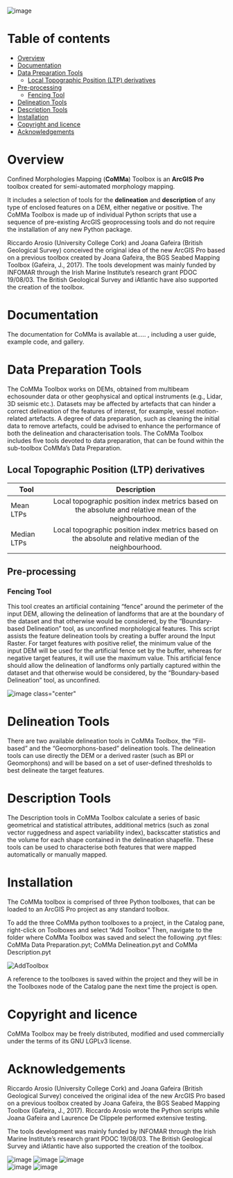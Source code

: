 
![image](https://github.com/ricarosio/CoMMa/assets/145455310/87c96df5-d4bd-4dcc-8eac-d837a9fb275e)

# Table of contents

- [Overview ](#overview)
- [Documentation](#documentation)
- [Data Preparation Tools](#data-preparation-tools)
  * [Local Topographic Position (LTP) derivatives](#local-topographic-position-(ltp)-derivatives)
- [Pre-processing](#pre-processing)
  * [Fencing Tool](#fencingtool)
- [Delineation Tools](#delineation-tools)
- [Description Tools](#description-tools)
- [Installation](#installation)
- [Copyright and licence](#Copyright-and-licence)
- [Acknowledgements](#acknowledgements)
    

# Overview 
Confined Morphologies Mapping (**CoMMa**) Toolbox is an **ArcGIS Pro** toolbox created for semi-automated morphology mapping.

It includes a selection of tools for the **delineation** and **description** of any type of enclosed features on a DEM, either negative or positive.
The CoMMa Toolbox is made up of individual Python scripts that use a sequence of pre-existing ArcGIS geoprocessing tools and do not require the installation of any new Python package.

Riccardo Arosio (University College Cork) and Joana Gafeira (British Geological Survey) conceived the original idea of the new ArcGIS Pro based on a previous toolbox created by Joana Gafeira, the BGS Seabed Mapping Toolbox (Gafeira, J., 2017). 
The tools development was mainly funded by INFOMAR through the Irish Marine Institute’s research grant PDOC 19/08/03. 
The British Geological Survey and iAtlantic have also supported the creation of the toolbox.

#  Documentation
The documentation for CoMMa is available at….. , including a user guide, example code, and gallery.

# Data Preparation Tools
The CoMMa Toolbox works on DEMs, obtained from multibeam echosounder data or other geophysical and optical instruments (e.g., Lidar, 3D seismic etc.). 
Datasets may be affected by artefacts that can hinder a correct delineation of the features of interest, for example, vessel motion-related artefacts. 
A degree of data preparation, such as cleaning the initial data to remove artefacts, could be advised to enhance the performance of both the delineation and characterisation tools. 
The CoMMa Toolbox includes five tools devoted to data preparation, that can be found within the sub-toolbox CoMMa’s Data Preparation.

## Local Topographic Position (LTP) derivatives

|    Tool     |                   Description|
|-------------|:----------------------------------------------------------------------------------------------------------:|
| Mean LTPs   |   Local topographic position index metrics based on the absolute and relative mean of the neighbourhood.   |
| Median LTPs |   Local topographic position index metrics based on the absolute and relative median of the neighbourhood. |


## Pre-processing


### Fencing Tool	
This tool creates an artificial containing “fence” around the perimeter of the input DEM, allowing the delineation of landforms that are at the boundary of the dataset and that otherwise would be considered, by the “Boundary-based Delineation” tool, as unconfined morphological features. 
This script assists the feature delineation tools by creating a buffer around the Input Raster. For target features with positive relief, the minimum value of the input DEM will be used for the artificial fence set by the buffer, whereas for negative target features, it will use the maximum value. This artificial fence should allow the delineation of landforms only partially captured within the dataset and that otherwise would be considered, by the “Boundary-based Delineation” tool, as unconfined. 

![image class="center"](https://github.com/ricarosio/CoMMa/assets/145455310/f726129e-fb85-42a5-804a-9b6241458c9e) 

# Delineation Tools
There are two available delineation tools in CoMMa Toolbox, the “Fill-based” and the “Geomorphons-based” delineation tools. 
The delineation tools can use directly the DEM or a derived raster (such as BPI or Geomorphons) and will be based on a set of user-defined thresholds to best delineate the target features.   

# Description Tools
The Description tools in CoMMa Toolbox calculate a series of basic geometrical and statistical attributes, additional metrics (such as zonal vector ruggedness and aspect variability index), backscatter statistics and the volume for each shape contained in the delineation shapefile. 
These tools can be used to characterise both features that were mapped automatically or manually mapped.

# Installation
The CoMMa toolbox is comprised of three Python toolboxes, that can be loaded to an ArcGIS Pro project as any standard toolbox. 

To add the three CoMMa python toolboxes to a project, in the Catalog pane, right-click on Toolboxes and select “Add Toolbox”
Then, navigate to the folder where CoMMa Toolbox was saved and select the following .pyt files: CoMMa Data Preparation.pyt; CoMMa Delineation.pyt and CoMMa Description.pyt

![AddToolbox](https://github.com/ricarosio/CoMMa/assets/145455310/0a256db0-106e-4287-b87e-caf5592d2f7b)

A reference to the toolboxes is saved within the project and they will be in the Toolboxes node of the Catalog pane the next time the project is open.

# Copyright and licence
CoMMa Toolbox may be freely distributed, modified and used commercially under the terms of its GNU LGPLv3 license.

# Acknowledgements 

Riccardo Arosio (University College Cork) and Joana Gafeira (British Geological Survey) conceived the original idea of the new ArcGIS Pro based on a previous toolbox created by Joana Gafeira, the BGS Seabed Mapping Toolbox (Gafeira, J., 2017). Riccardo Arosio wrote the Python scripts while Joana Gafeira and Laurence De Clippele performed extensive testing.

The tools development was mainly funded by INFOMAR through the Irish Marine Institute’s research grant PDOC 19/08/03. The British Geological Survey and iAtlantic have also supported the creation of the toolbox.


![image](https://github.com/ricarosio/CoMMa/assets/145455310/5fdd2e27-a0cd-4895-82c1-f5eebc690f1c)       ![image](https://github.com/ricarosio/CoMMa/assets/145455310/84f767ec-1421-4513-870d-3b502776e568)        ![image](https://github.com/ricarosio/CoMMa/assets/145455310/ecdc36f2-b59e-409f-92f9-09439b80b6d2)  
![image](https://github.com/ricarosio/CoMMa/assets/145455310/f8b95095-86d1-40b5-9c4b-8e2714579ef6)         ![image](https://github.com/ricarosio/CoMMa/assets/145455310/a30e5c28-1591-47ac-9224-32018afd9076)  



